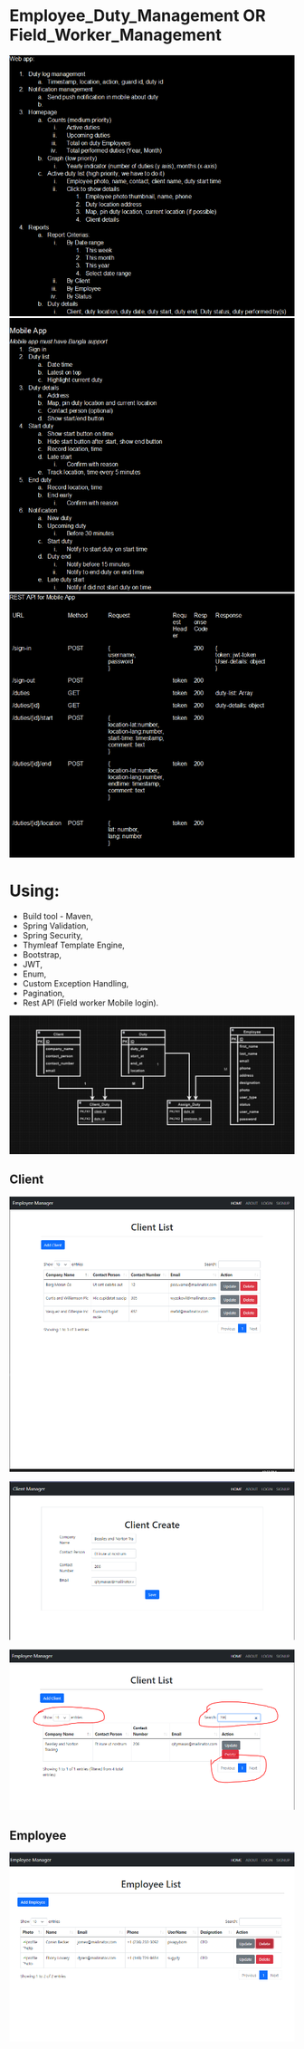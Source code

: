 # Employee_Duty_Management OR Field_Worker_Management


![img_2.png](img_2.png)
![img.png](img.png)
![img_1.png](img_1.png)


# Using: 
* Build tool - Maven, 
* Spring Validation, 
* Spring Security, 
* Thymleaf Template Engine,
* Bootstrap, 
* JWT, 
* Enum, 
* Custom Exception Handling, 
* Pagination, 
* Rest API (Field worker Mobile login).

![img_4.png](src%2Fmain%2Fresources%2Fstatic%2Fimage%2Fimg_4.png)

## Client

![img.png](src%2Fmain%2Fresources%2Fstatic%2Fimage%2Fimg.png)

![img_1.png](src%2Fmain%2Fresources%2Fstatic%2Fimage%2Fimg_1.png)

![img_2.png](src%2Fmain%2Fresources%2Fstatic%2Fimage%2Fimg_2.png)

## Employee

![img_3.png](src%2Fmain%2Fresources%2Fstatic%2Fimage%2Fimg_3.png)